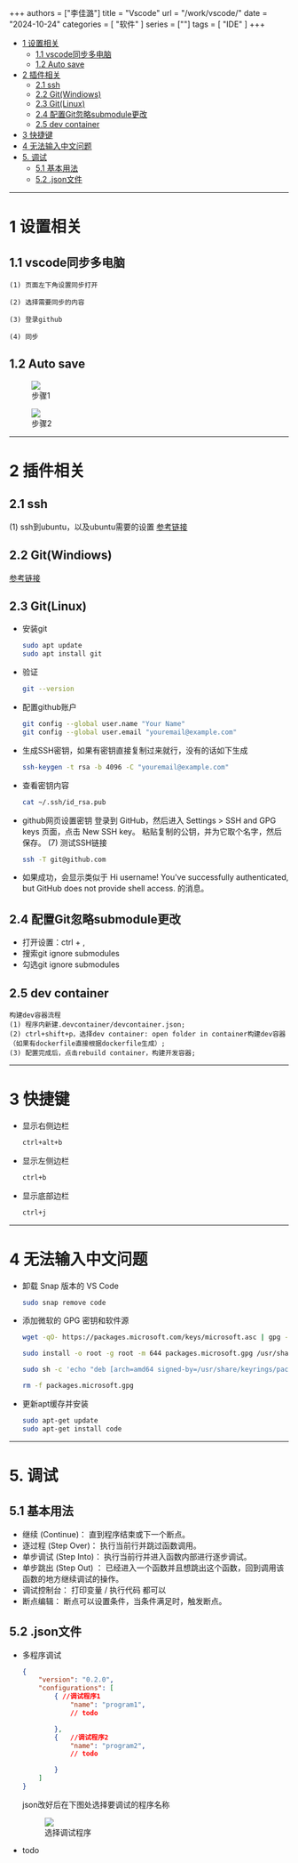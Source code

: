 +++
authors = ["李佳潞"]
title = "Vscode"
url = "/work/vscode/"
date = "2024-10-24"
categories = [
    "软件"
]
series = [""]
tags = [
   "IDE"
]
+++
- [1 设置相关](#1-设置相关)
  - [1.1 vscode同步多电脑](#11-vscode同步多电脑)
  - [1.2 Auto save](#12-auto-save)
- [2 插件相关](#2-插件相关)
  - [2.1 ssh](#21-ssh)
  - [2.2 Git(Windiows)](#22-gitwindiows)
  - [2.3 Git(Linux)](#23-gitlinux)
  - [2.4 配置Git忽略submodule更改](#24-配置git忽略submodule更改)
  - [2.5 dev container](#25-dev-container)
- [3 快捷键](#3-快捷键)
- [4 无法输入中文问题](#4-无法输入中文问题)
- [5. 调试](#5-调试)
  - [5.1 基本用法](#51-基本用法)
  - [5.2 .json文件](#52-json文件)


---

# 1 设置相关

## 1.1 vscode同步多电脑

    (1) 页面左下角设置同步打开

    (2) 选择需要同步的内容

    (3) 登录github

    (4) 同步

## 1.2 Auto save

<div class="container">
    <div class="image">
        <figure>
            <a data-fancybox="gallery" href="https://cdn.heirenlop.com/work-record/vscode1.png">
            <img src="https://cdn.heirenlop.com/work-record/vscode1.png",alt="设置1",loading="lazy">
            </a>
            <figcaption>步骤1</figcaption>
        </figure>
    </div>
</div>
<div class="container">
    <div class="image">
        <figure>
                    <a data-fancybox="gallery" href="https://cdn.heirenlop.com/work-record/vscode2.png">
            <img src="https://cdn.heirenlop.com/work-record/vscode2.png",alt="设置2",loading="lazy">
            </a>
            <figcaption>步骤2</figcaption>
        </figure>
    </div>
</div>


---

# 2 插件相关 

## 2.1 ssh

(1) ssh到ubuntu，以及ubuntu需要的设置
[参考链接](https://blog.csdn.net/zsyyugong/article/details/134438071)

## 2.2 Git(Windiows)

[参考链接](https://blog.csdn.net/czjl6886/article/details/122129576)

## 2.3 Git(Linux)

- 安装git

    ```bash
    sudo apt update
    sudo apt install git
    ```

- 验证

    ```bash
    git --version
    ```

- 配置github账户

    ```bash
    git config --global user.name "Your Name"
    git config --global user.email "youremail@example.com"
    ```

- 生成SSH密钥，如果有密钥直接复制过来就行，没有的话如下生成

    ```bash
    ssh-keygen -t rsa -b 4096 -C "youremail@example.com"
    ```

- 查看密钥内容

    ```bash
    cat ~/.ssh/id_rsa.pub
    ```

- github网页设置密钥
    登录到 GitHub，然后进入 Settings > SSH and GPG keys 页面，点击 New SSH key。
    粘贴复制的公钥，并为它取个名字，然后保存。
    (7) 测试SSH链接

    ```bash
    ssh -T git@github.com
    ```

- 如果成功，会显示类似于 Hi username! You've successfully authenticated, but GitHub does not provide shell access. 的消息。

## 2.4 配置Git忽略submodule更改

- 打开设置：ctrl + ,
- 搜索git ignore submodules
- 勾选git ignore submodules

## 2.5 dev container
    构建dev容器流程
    (1) 程序内新建.devcontainer/devcontainer.json;
    (2) ctrl+shift+p，选择dev container: open folder in container构建dev容器（如果有dockerfile直接根据dockerfile生成）;
    (3) 配置完成后，点击rebuild container，构建开发容器;


---

# 3 快捷键

- 显示右侧边栏

   ```bash
   ctrl+alt+b
   ```

- 显示左侧边栏

   ```bash
   ctrl+b
   ```

- 显示底部边栏

   ```bash
   ctrl+j
   ```

---

# 4 无法输入中文问题

- 卸载 Snap 版本的 VS Code
    ```bash
    sudo snap remove code
    ```
- 添加微软的 GPG 密钥和软件源
    ```bash
    wget -qO- https://packages.microsoft.com/keys/microsoft.asc | gpg --dearmor > packages.microsoft.gpg

    sudo install -o root -g root -m 644 packages.microsoft.gpg /usr/share/keyrings/

    sudo sh -c 'echo "deb [arch=amd64 signed-by=/usr/share/keyrings/packages.microsoft.gpg] https://packages.microsoft.com/repos/vscode stable main" > /etc/apt/sources.list.d/vscode.list'

    rm -f packages.microsoft.gpg
    ```

- 更新apt缓存并安装
    ```bash
    sudo apt-get update
    sudo apt-get install code
    ```



---

# 5. 调试
## 5.1 基本用法
- 继续 (Continue)：
   直到程序结束或下一个断点。
- 逐过程 (Step Over)：
   执行当前行并跳过函数调用。
- 单步调试 (Step Into)：
   执行当前行并进入函数内部进行逐步调试。
- 单步跳出 (Step Out) ：
   已经进入一个函数并且想跳出这个函数，回到调用该函数的地方继续调试的操作。
- 调试控制台：
   打印变量 / 执行代码 都可以
- 断点编辑：
   断点可以设置条件，当条件满足时，触发断点。
## 5.2 .json文件
- 多程序调试
    ```json
    {
        "version": "0.2.0",
        "configurations": [ 
            { //调试程序1
                "name": "program1",
                // todo

            },
            {   //调试程序2
                "name": "program2",
                // todo

            }
        ]
    }
    ```
    json改好后在下图处选择要调试的程序名称
    <div class="container">
        <div class="image">
            <figure>
                        <a data-fancybox="gallery" href="https://cdn.heirenlop.com/work-record/vscode调试.png">
                <img src="https://cdn.heirenlop.com/work-record/vscode调试.png",alt=" ",loading="lazy">
                </a>
                <figcaption>选择调试程序</figcaption>
            </figure>
        </div>
    </div>

- todo